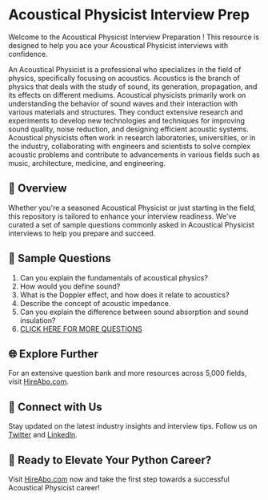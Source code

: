 # Acoustical Physicist Interview Prep

Welcome to the Acoustical Physicist Interview Preparation ! This resource is designed to help you ace your Acoustical Physicist interviews with confidence.

An Acoustical Physicist is a professional who specializes in the field of physics, specifically focusing on acoustics. Acoustics is the branch of physics that deals with the study of sound, its generation, propagation, and its effects on different mediums. Acoustical physicists primarily work on understanding the behavior of sound waves and their interaction with various materials and structures. They conduct extensive research and experiments to develop new technologies and techniques for improving sound quality, noise reduction, and designing efficient acoustic systems. Acoustical physicists often work in research laboratories, universities, or in the industry, collaborating with engineers and scientists to solve complex acoustic problems and contribute to advancements in various fields such as music, architecture, medicine, and engineering.

## 🚀 Overview

Whether you're a seasoned Acoustical Physicist or just starting in the field, this repository is tailored to enhance your interview readiness. We've curated a set of sample questions commonly asked in Acoustical Physicist interviews to help you prepare and succeed.

## 📝 Sample Questions

1. Can you explain the fundamentals of acoustical physics?
2. How would you define sound?
3. What is the Doppler effect, and how does it relate to acoustics?
4. Describe the concept of acoustic impedance.
5. Can you explain the difference between sound absorption and sound insulation?
6. [CLICK HERE FOR MORE QUESTIONS](https://hireabo.com/job/5_0_21/Acoustical%20Physicist)

## 🌐 Explore Further

For an extensive question bank and more resources across 5,000 fields, visit [HireAbo.com](https://www.hireabo.com).

## 📱 Connect with Us

Stay updated on the latest industry insights and interview tips. Follow us on [Twitter](https://twitter.com/hireabo) and [LinkedIn](https://www.linkedin.com/in/hire-abo-3609972a8/).

## 🚀 Ready to Elevate Your Python Career?

Visit [HireAbo.com](https://www.hireabo.com) now and take the first step towards a successful Acoustical Physicist career!